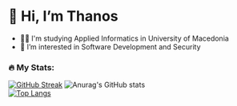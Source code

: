 # 👋 Hi, I’m Thanos

- 👨‍🎓 I'm studying Applied Informatics in University of Macedonia
- 👀 I’m interested in Software Development and Security

### 🔥 My Stats:
[![GitHub Streak](https://github-readme-streak-stats.herokuapp.com?user=thanosmoschou&theme=neon)](https://git.io/streak-stats)
![Anurag's GitHub stats](https://github-readme-stats.vercel.app/api?username=thanosmoschou&theme=neon&show_icons=true) <br>
[![Top Langs](https://github-readme-stats.vercel.app/api/top-langs/?username=thanosmoschou&theme=neon&layout=donut)](https://github.com/anuraghazra/github-readme-stats)




<!---
thanosmoschou/thanosmoschou is a ✨ special ✨ repository because its `README.md` (this file) appears on your GitHub profile.
You can click the Preview link to take a look at your changes.
--->
